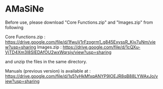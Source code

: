 # AMaSiNe

Before use, please download "Core Functions.zip" and "Images.zip" from following

Core Functions.zip : https://drive.google.com/file/d/1fwuV1rFzogrm1_g845ExyssR_Kjy7uNm/view?usp=sharing
Images.zip : https://drive.google.com/file/d/1cQXu-VjTD4Xm3l8SIEDAfOU2wxWqrsjy/view?usp=sharing

and unzip the files in the same directory.

Manuals (previous version) is available at : https://drive.google.com/file/d/1s51yHkMfxqANYP9lOEJR8qB88LYWAxJo/view?usp=sharing
